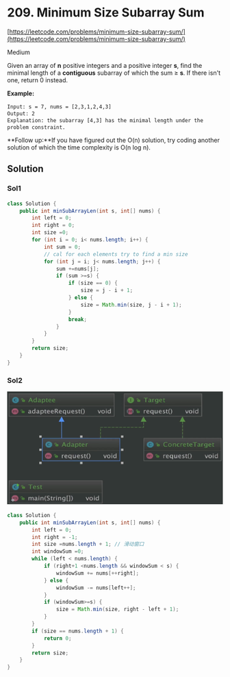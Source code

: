# 209. Minimum Size Subarray Sum

[https://leetcode.com/problems/minimum-size-subarray-sum/](https://leetcode.com/problems/minimum-size-subarray-sum/)

Medium

Given an array of **n** positive integers and a positive integer **s**, find the minimal length of a **contiguous** subarray of which the sum ≥ **s**. If there isn't one, return 0 instead.

**Example:** 

```text
Input: s = 7, nums = [2,3,1,2,4,3]
Output: 2
Explanation: the subarray [4,3] has the minimal length under the problem constraint.
```

**Follow up:**If you have figured out the O\(n\) solution, try coding another solution of which the time complexity is O\(n log n\). 

## Solution

### Sol1

```java
class Solution {
    public int minSubArrayLen(int s, int[] nums) {
        int left = 0;
        int right = 0;
        int size =0;
        for (int i = 0; i< nums.length; i++) {
            int sum = 0;
            // cal for each elements try to find a min size
            for (int j = i; j< nums.length; j++) {
                sum +=nums[j];
                if (sum >=s) {
                    if (size == 0) {
                        size = j - i + 1;
                    } else {
                        size = Math.min(size, j - i + 1);
                    }
                    break;
                }
            }
        }
        return size;
    }
}
```

### Sol2

![](../.gitbook/assets/image%20%2846%29.png)

```java
class Solution {
    public int minSubArrayLen(int s, int[] nums) {
        int left = 0;
        int right = -1; 
        int size =nums.length + 1; // 滑动窗口
        int windowSum =0;
        while (left < nums.length) {
            if (right+1 <nums.length && windowSum < s) {
                windowSum += nums[++right];
            } else {
                windowSum -= nums[left++];
            }
            if (windowSum>=s) {
                size = Math.min(size, right - left + 1);
            }
        }
        if (size == nums.length + 1) {
            return 0;
        }
        return size;
    }
}
```

